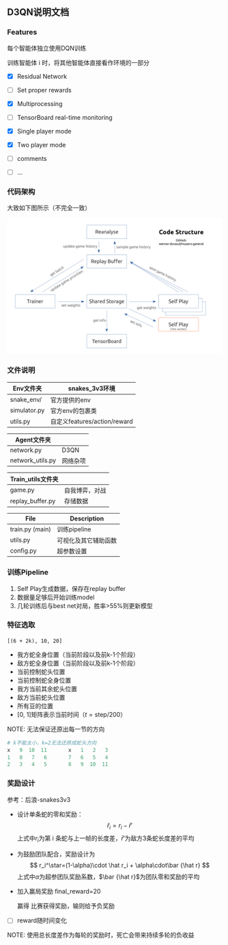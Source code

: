 ## D3QN说明文档

### Features

每个智能体独立使用DQN训练

训练智能体 i 时，将其他智能体直接看作环境的一部分

- [x] Residual Network
- [ ] Set proper rewards
- [x] Multiprocessing
- [ ] TensorBoard real-time monitoring
- [x] Single player mode
- [x] Two player mode
- [ ] comments
- [ ] ...



### 代码架构

大致如下图所示（不完全一致）

![](assets/code-structure.png)



### 文件说明

| Env文件夹    | snakes_3v3环境               |
| ------------ | ---------------------------- |
| snake_env/   | 官方提供的env                |
| simulator.py | 官方env的包裹类              |
| utils.py     | 自定义features/action/reward |

| Agent文件夹      |          |
| ---------------- | -------- |
| network.py       | D3QN     |
| network_utils.py | 网络杂项 |

| Train_utils文件夹 |                |
| ----------------- | -------------- |
| game.py           | 自我博弈，对战 |
| replay_buffer.py  | 存储数据       |

| File            | Description          |
| --------------- | -------------------- |
| train.py (main) | 训练pipeline         |
| utils.py        | 可视化及其它辅助函数 |
| config.py       | 超参数设置           |



### 训练Pipeline

1. Self Play生成数据，保存在replay buffer
2. 数据量足够后开始训练model
3. 几轮训练后与best net对局，胜率>55%则更新模型



### 特征选取

`[(6 + 2k), 10, 20]`

- 我方蛇全身位置（当前阶段以及前k-1个阶段）
- 敌方蛇全身位置（当前阶段以及前k-1个阶段）
- 当前控制蛇头位置
- 当前控制蛇全身位置
- 我方当前其余蛇头位置
- 敌方当前蛇头位置
- 所有豆的位置
- [0, 1]矩阵表示当前时间（$t=\text{step}/200$）

NOTE: 无法保证还原出每一节的方向

```python
# k不能太小，k=2无法还原成蛇头方向
x   9  10  11		x   1   2   3
1   8   7   6		7   6   5   4	
2   3   4   5		8   9  10  11
```



### 奖励设计

参考：后浪-snakes3v3

- 设计单条蛇的零和奖励：
  $$
  \hat r_i=r_i-\bar r'
  $$
  上式中$r_i$为第 i 条蛇与上一帧的长度差，$\bar r'$为敌方3条蛇长度差的平均 

- 为鼓励团队配合，奖励设计为
  $$
  r_i^\star=(1-\alpha)\cdot \hat r_i + \alpha\cdot\bar {\hat r}
  $$
  上式中$\alpha$为超参团队奖励系数，$\bar {\hat r}$为团队零和奖励的平均

- 加入赢局奖励 final_reward=20

  赢得 比赛获得奖励，输则给予负奖励

- [ ] reward随时间变化

NOTE: 使用总长度差作为每轮的奖励时，死亡会带来持续多轮的负收益




